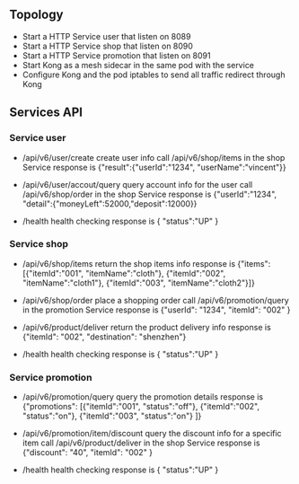 
## Topology

- Start a HTTP Service user that listen on 8089
- Start a HTTP Service shop that listen on 8090
- Start a HTTP Service promotion that listen on 8091
- Start Kong as a mesh sidecar in the same pod with the service
- Configure Kong and the pod iptables to send all traffic redirect through Kong

## Services API

### Service user

- /api/v6/user/create
create user info
call /api/v6/shop/items in the shop Service
response is {"result":{"userId":"1234", "userName":"vincent"}}

- /api/v6/user/accout/query
query account info for the user
call /api/v6/shop/order in the shop Service
response is {"userId":"1234", "detail":{"moneyLeft":52000,"deposit":12000}}

- /health
health checking
response is { "status":"UP" }

### Service shop

- /api/v6/shop/items
return the shop items info
response is {"items":[{"itemId":"001", "itemName":"cloth"}, {"itemId":"002", "itemName":"cloth1"}, {"itemId":"003", "itemName":"cloth2"}]}

- /api/v6/shop/order
place a shopping order
call /api/v6/promotion/query in the promotion Service
response is {"userId": "1234", "itemId": "002" }

- /api/v6/product/deliver
return the product delivery info
response is {"itemId": "002", "destination": "shenzhen"}

- /health
health checking
response is { "status":"UP" }

### Service promotion

- /api/v6/promotion/query
query the promotion details
response is {"promotions": [{"itemId":"001", "status":"off"}, {"itemId":"002", "status":"on"}, {"itemId":"003", "status":"on"} ]}

- /api/v6/promotion/item/discount
query the discount info for a specific item
call /api/v6/product/deliver in the shop Service
response is {"discount": "40", "itemId": "002" }

- /health
health checking
response is { "status":"UP" }